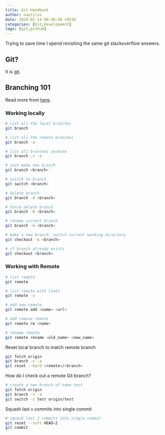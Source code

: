 ```yaml
---
title: Git Handbook
author: nautilus
date: 2024-02-14 08:30:30 +0530
categories: [Git,Development]
tags: [git,github]
---
```

Trying to save time I spend revisiting the same git stackoverflow answers.

## Git?

It is [git](https://git-scm.com/book/en/v2).

## Branching 101

Read more from [here](https://www.atlassian.com/git/tutorials/using-branches).

### Working locally

```bash
# list all the local branches
git branch

# list all the remote branches
git branch -a

# list all branches verbose
git branch -v -a

# just make new branch
git branch <branch>

# switch to branch
git switch <branch>

# delete branch
git branch -d <branch>

# force delete branch
git branch -D <branch>

# rename current branch
git branch -m <branch>

# make a new branch, switch current working directory
git checkout -b <branch>

# if branch already exists
git checkout <branch>

```

### Working with Remote

```bash
# list remote 
git remote

# list remote with links
git remote -v

# add new remote
git remote add <name> <url>

# add remove remote
git remote rm <name>

# rename remote
git remote rename <old_name> <new_name>

```

Reset local branch to match remote branch

```bash
git fetch origin
git branch -v -a
git reset --hard <remote>/<branch>
```

How do I check out a remote Git branch?

```bash
# create a new branch of name test
git fetch origin
git branch -v -a
git switch -c test origin/test
```

Squash last `n` commits into single commit

```bash
# squash last 2 commits into single commit
git reset --soft HEAD~2
git commit
```
